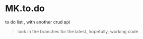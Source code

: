 # MK.to.do
to do list , with another crud api
 > look in the branches for the latest, hopefully, working code
